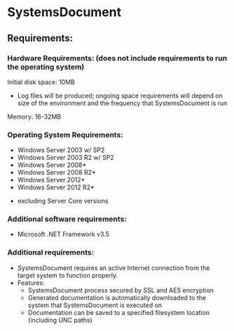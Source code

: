 
# SystemsDocument

## Requirements:

### Hardware Requirements: (does not include requirements to run the operating system)

Initial disk space: 10MB
- Log files will be produced; ongoing space requirements will depend on size of the environment and the frequency that SystemsDocument is run

Memory: 16-32MB

### Operating System Requirements:
- Windows Server 2003 w/ SP2
- Windows Server 2003 R2 w/ SP2
- Windows Server 2008*
- Windows Server 2008 R2*
- Windows Server 2012*
- Windows Server 2012 R2*

* excluding Server Core versions

### Additional software requirements:
- Microsoft .NET Framework v3.5

### Additional requirements:
- SystemsDocument requires an active Internet connection from the target system to function properly.
- Features:
    - SystemsDocument process secured by SSL and AES encryption
    - Generated documentation is automatically downloaded to the system that SystemsDocument is executed on
    - Documentation can be saved to a specified filesystem location (including UNC paths)
